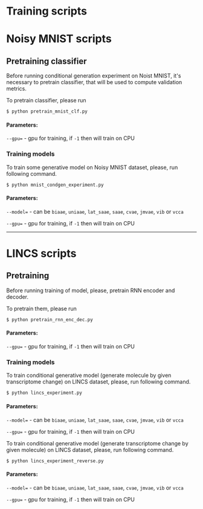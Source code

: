 # Training scripts

# Noisy MNIST scripts

## Pretraining classifier

Before running conditional generation experiment on Noist MNIST, 
it's necessary to pretrain classifier, that will be used to compute validation metrics.

To pretrain classifier, please run

```
$ python pretrain_mnist_clf.py
```

#### Parameters:
`--gpu=` - gpu for training, if `-1` then will train on CPU

### Training models

To train some generative model on Noisy MNIST dataset, please, run following command.

```
$ python mnist_condgen_experiment.py
```

#### Parameters:
`--model=` - can be `biaae`, `uniaae`, `lat_saae`, `saae`, `cvae`, `jmvae`, `vib` or `vcca`

`--gpu=` - gpu for training, if `-1` then will train on CPU

-------

# LINCS scripts

## Pretraining

Before running training of model, please, pretrain RNN encoder and decoder.

To pretrain them, please run

```
$ python pretrain_rnn_enc_dec.py
```

#### Parameters:
`--gpu=` - gpu for training, if `-1` then will train on CPU

### Training models

To train conditional generative model (generate molecule by given transcriptome change) on LINCS dataset, 
please, run following command.

```
$ python lincs_experiment.py
```

#### Parameters:
`--model=` - can be `biaae`, `uniaae`, `lat_saae`, `saae`, `cvae`, `jmvae`, `vib` or `vcca`

`--gpu=` - gpu for training, if `-1` then will train on CPU

To train conditional generative model (generate transcriptome change by given molecule) on LINCS dataset, 
please, run following command.

```
$ python lincs_experiment_reverse.py
```

#### Parameters:
`--model=` - can be `biaae`, `uniaae`, `lat_saae`, `saae`, `cvae`, `jmvae`, `vib` or `vcca`

`--gpu=` - gpu for training, if `-1` then will train on CPU

